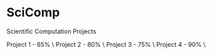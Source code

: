 # SciComp
Scientific Computation Projects

Project 1 - 65% \\
Project 2 - 80% \\
Project 3 - 75% \\
Project 4 - 90% \\
